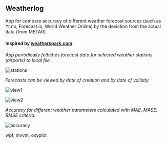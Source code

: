 ## Weatherlog

App for compare accuracy of different weather forecast sources (such as Yr.no, Forecast.io, World Weather Online) by the deviation from the actual data (from METAR).

#### Inspired by [weatherspark.com](http://weatherspark.com/).

*App periodically fethches forecast data for selected weather stations (airports) to local file.*

![stations](https://bitbucket.org/repo/7baM5e/images/230049198-2013-06-10_20-11-06%20%D0%A1%D1%82%D0%B0%D0%BD%D1%86%D0%B8%D0%B8.png)

*Forecasts can be viewed by date of creation and by date of validity.*

![view1](https://bitbucket.org/repo/7baM5e/images/1503349192-2013-06-11_00-06-22%20%D0%9F%D1%80%D0%BE%D1%81%D0%BC%D0%BE%D1%82%D1%80_%D0%BF%D1%80%D0%BE%D0%B3%D0%BD%D0%BE%D0%B7%D0%BE%D0%B2.png)

![view2](https://bitbucket.org/repo/7baM5e/images/2354675654-2013-06-11_00-24-01%20%D0%9F%D1%80%D0%BE%D1%81%D0%BC%D0%BE%D1%82%D1%80_%D0%BF%D1%80%D0%BE%D0%B3%D0%BD%D0%BE%D0%B7%D0%BE%D0%B2.png)

*Accuracy for different weather parameters calculated with MAE, MASE, RMSE criteria.*

![accuracy](https://bitbucket.org/repo/7baM5e/images/2793011197-2013-06-11_00-19-59%20%D0%A2%D0%BE%D1%87%D0%BD%D0%BE%D1%81%D1%82%D1%8C_%D0%BF%D1%80%D0%BE%D0%B3%D0%BD%D0%BE%D0%B7%D0%BE%D0%B2.png)

wpf, mvvm, oxyplot